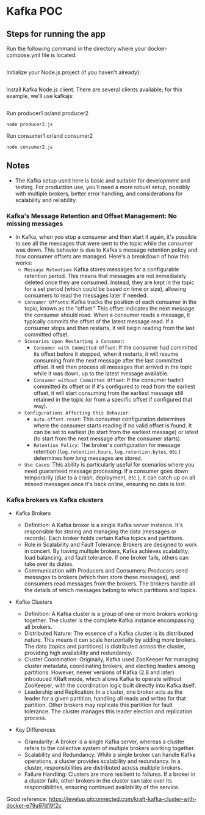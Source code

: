 # Kafka POC

## Steps for running the app

Run the following command in the directory where your docker-compose.yml file is located:

```docker-compose up
```

Initialize your Node.js project (if you haven't already):

```npm init -y
```

Install Kafka Node.js client. There are several clients available; for this example, we'll use kafkajs:

```npm install kafkajs
```

Run producer1 or/and producer2

```node producer1.js
node producer2.js
```

Run consumer1 or/and consumer2

```node consumer1.js
node consumer2.js
```

## Notes

- The Kafka setup used here is basic and suitable for development and testing. For production use, you'll need a more robust setup, possibly with multiple brokers, better error handling, and considerations for scalability and reliability.

### Kafka's Message Retention and Offset Management: No missing messages

- In Kafka, when you stop a consumer and then start it again, it's possible to see all the messages that were sent to the topic while the consumer was down. This behavior is due to Kafka's message retention policy and how consumer offsets are managed. Here's a breakdown of how this works:
  - `Message Retention`: Kafka stores messages for a configurable retention period. This means that messages are not immediately deleted once they are consumed. Instead, they are kept in the topic for a set period (which could be based on time or size), allowing consumers to read the messages later if needed.
  - `Consumer Offsets`: Kafka tracks the position of each consumer in the topic, known as the "offset." This offset indicates the next message the consumer should read. When a consumer reads a message, it typically commits the offset of the latest message read. If a consumer stops and then restarts, it will begin reading from the last committed offset.
  - `Scenarios Upon Restarting a Consumer`:
    - `Consumer with Committed Offset`: If the consumer had committed its offset before it stopped, when it restarts, it will resume consuming from the next message after the last committed offset. It will then process all messages that arrived in the topic while it was down, up to the latest message available.
    - `Consumer without Committed Offset`: If the consumer hadn’t committed its offset or if it's configured to read from the earliest offset, it will start consuming from the earliest message still retained in the topic (or from a specific offset if configured that way).
  - `Configurations Affecting this Behavior`:
    - `auto.offset.reset`: This consumer configuration determines where the consumer starts reading if no valid offset is found. It can be set to earliest (to start from the earliest message) or latest (to start from the next message after the consumer starts).
    - `Retention Policy`: The broker's configuration for message retention (`log.retention.hours`, `log.retention.bytes`, etc.) determines how long messages are stored.
  - `Use Cases`: This ability is particularly useful for scenarios where you need guaranteed message processing. If a consumer goes down temporarily (due to a crash, deployment, etc.), it can catch up on all missed messages once it's back online, ensuring no data is lost.

### Kafka brokers vs Kafka clusters

- Kafka Brokers
  - Definition: A Kafka broker is a single Kafka server instance. It's responsible for storing and managing the data (messages or records). Each broker holds certain Kafka topics and partitions.
  - Role in Scalability and Fault Tolerance: Brokers are designed to work in concert. By having multiple brokers, Kafka achieves scalability, load balancing, and fault tolerance. If one broker fails, others can take over its duties.
  - Communication with Producers and Consumers: Producers send messages to brokers (which then store these messages), and consumers read messages from the brokers. The brokers handle all the details of which messages belong to which partitions and topics.
  
- Kafka Clusters
  - Definition: A Kafka cluster is a group of one or more brokers working together. The cluster is the complete Kafka instance encompassing all brokers.
  - Distributed Nature: The essence of a Kafka cluster is its distributed nature. This means it can scale horizontally by adding more brokers. The data (topics and partitions) is distributed across the cluster, providing high availability and redundancy.
  - Cluster Coordination: Originally, Kafka used ZooKeeper for managing cluster metadata, coordinating brokers, and electing leaders among partitions. However, newer versions of Kafka (2.8 and later) introduced KRaft mode, which allows Kafka to operate without ZooKeeper, with the coordination logic built directly into Kafka itself.
  - Leadership and Replication: In a cluster, one broker acts as the leader for a given partition, handling all reads and writes for that partition. Other brokers may replicate this partition for fault tolerance. The cluster manages this leader election and replication process.

- Key Differences
  - Granularity: A broker is a single Kafka server, whereas a cluster refers to the collective system of multiple brokers working together.
  - Scalability and Redundancy: While a single broker can handle Kafka operations, a cluster provides scalability and redundancy. In a cluster, responsibilities are distributed across multiple brokers.
  - Failure Handling: Clusters are more resilient to failures. If a broker in a cluster fails, other brokers in the cluster can take over its responsibilities, ensuring continued availability of the service.


Good reference: https://levelup.gitconnected.com/kraft-kafka-cluster-with-docker-e79a97d19f2c